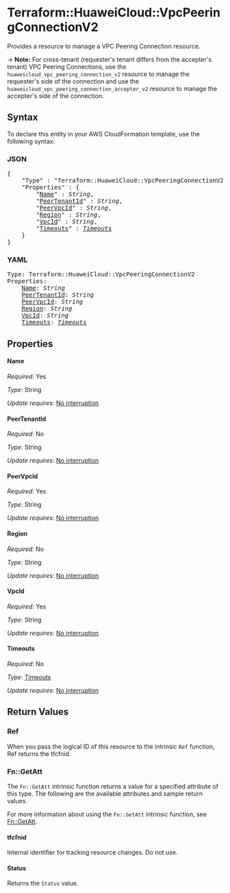 # Terraform::HuaweiCloud::VpcPeeringConnectionV2

Provides a resource to manage a VPC Peering Connection resource.

-> **Note:** For cross-tenant (requester's tenant differs from the accepter's tenant) VPC Peering Connections, use the `huaweicloud_vpc_peering_connection_v2` resource to manage the requester's side of the connection and use the `huaweicloud_vpc_peering_connection_accepter_v2` resource to manage the accepter's side of the connection.

## Syntax

To declare this entity in your AWS CloudFormation template, use the following syntax:

### JSON

<pre>
{
    "Type" : "Terraform::HuaweiCloud::VpcPeeringConnectionV2",
    "Properties" : {
        "<a href="#name" title="Name">Name</a>" : <i>String</i>,
        "<a href="#peertenantid" title="PeerTenantId">PeerTenantId</a>" : <i>String</i>,
        "<a href="#peervpcid" title="PeerVpcId">PeerVpcId</a>" : <i>String</i>,
        "<a href="#region" title="Region">Region</a>" : <i>String</i>,
        "<a href="#vpcid" title="VpcId">VpcId</a>" : <i>String</i>,
        "<a href="#timeouts" title="Timeouts">Timeouts</a>" : <i><a href="timeouts.md">Timeouts</a></i>
    }
}
</pre>

### YAML

<pre>
Type: Terraform::HuaweiCloud::VpcPeeringConnectionV2
Properties:
    <a href="#name" title="Name">Name</a>: <i>String</i>
    <a href="#peertenantid" title="PeerTenantId">PeerTenantId</a>: <i>String</i>
    <a href="#peervpcid" title="PeerVpcId">PeerVpcId</a>: <i>String</i>
    <a href="#region" title="Region">Region</a>: <i>String</i>
    <a href="#vpcid" title="VpcId">VpcId</a>: <i>String</i>
    <a href="#timeouts" title="Timeouts">Timeouts</a>: <i><a href="timeouts.md">Timeouts</a></i>
</pre>

## Properties

#### Name

_Required_: Yes

_Type_: String

_Update requires_: [No interruption](https://docs.aws.amazon.com/AWSCloudFormation/latest/UserGuide/using-cfn-updating-stacks-update-behaviors.html#update-no-interrupt)

#### PeerTenantId

_Required_: No

_Type_: String

_Update requires_: [No interruption](https://docs.aws.amazon.com/AWSCloudFormation/latest/UserGuide/using-cfn-updating-stacks-update-behaviors.html#update-no-interrupt)

#### PeerVpcId

_Required_: Yes

_Type_: String

_Update requires_: [No interruption](https://docs.aws.amazon.com/AWSCloudFormation/latest/UserGuide/using-cfn-updating-stacks-update-behaviors.html#update-no-interrupt)

#### Region

_Required_: No

_Type_: String

_Update requires_: [No interruption](https://docs.aws.amazon.com/AWSCloudFormation/latest/UserGuide/using-cfn-updating-stacks-update-behaviors.html#update-no-interrupt)

#### VpcId

_Required_: Yes

_Type_: String

_Update requires_: [No interruption](https://docs.aws.amazon.com/AWSCloudFormation/latest/UserGuide/using-cfn-updating-stacks-update-behaviors.html#update-no-interrupt)

#### Timeouts

_Required_: No

_Type_: <a href="timeouts.md">Timeouts</a>

_Update requires_: [No interruption](https://docs.aws.amazon.com/AWSCloudFormation/latest/UserGuide/using-cfn-updating-stacks-update-behaviors.html#update-no-interrupt)

## Return Values

### Ref

When you pass the logical ID of this resource to the intrinsic `Ref` function, Ref returns the tfcfnid.

### Fn::GetAtt

The `Fn::GetAtt` intrinsic function returns a value for a specified attribute of this type. The following are the available attributes and sample return values.

For more information about using the `Fn::GetAtt` intrinsic function, see [Fn::GetAtt](https://docs.aws.amazon.com/AWSCloudFormation/latest/UserGuide/intrinsic-function-reference-getatt.html).

#### tfcfnid

Internal identifier for tracking resource changes. Do not use.

#### Status

Returns the <code>Status</code> value.

